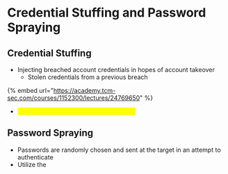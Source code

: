 # Credential Stuffing and Password Spraying

## Credential Stuffing

* Injecting breached account credentials in hopes of account takeover
  * Stolen credentials from a previous breach

{% embed url="https://academy.tcm-sec.com/courses/1152300/lectures/24769650" %}

* <mark style="color:yellow;">Utilize the "pitchfork" attack type in Burp</mark>

## Password Spraying

* Passwords are randomly chosen and sent at the target in an attempt to authenticate
* Utilize the&#x20;
